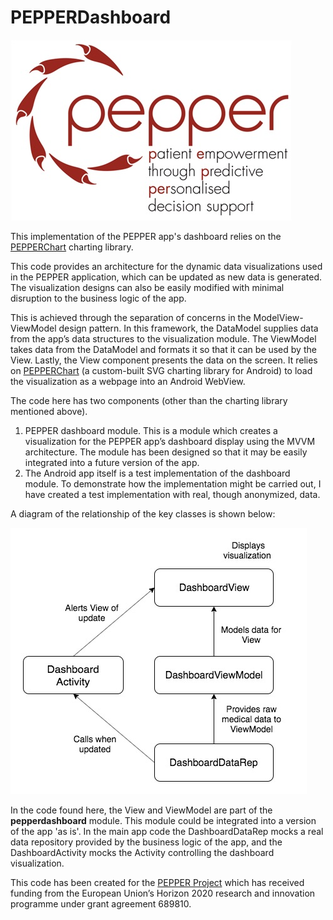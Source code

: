 # PEPPERDashboard
![](https://github.com/alexrussellbrookes/PEPPERChart/blob/master/images/PEPPER_Logo.jpg)

This implementation of the PEPPER app's dashboard relies on the [PEPPERChart](https://github.com/alexrussellbrookes/PEPPERChart) charting 
library.

This code provides an architecture for the dynamic data visualizations used in the PEPPER application, which can be updated as new data 
is generated. The visualization designs can also be easily modified with minimal disruption to the business logic of the app. 

This is achieved through the separation of concerns in the ModelView-ViewModel design pattern. In this framework, the DataModel supplies 
data from the app’s data structures to the visualization module. The ViewModel takes data from the DataModel and formats it so that it can 
be used by the View. Lastly, the View component presents the data on the screen. It relies on [PEPPERChart](https://github.com/alexrussellbrookes/PEPPERChart) (a custom-built SVG charting library for Android) to load the visualization as a webpage into an Android WebView. 

The code here has two components (other than the charting library mentioned above).
1.	PEPPER dashboard module. This is a module which creates a visualization for the PEPPER app’s dashboard display using the MVVM architecture. The module has been designed so that it may be easily integrated into a future version of the app. 
2. The Android app itself is a test implementation of the dashboard module. To demonstrate how the implementation might be 
carried out, I have created a test implementation with real, though anonymized, data. 

A diagram of the relationship of the key classes is shown below:

![](https://github.com/alexrussellbrookes/PEPPERDashboard/blob/master/images/PEPPERMVVM.jpg)

In the code found here, the View and ViewModel are part of the **pepperdashboard** module. This module could be integrated into a version of the app 'as is'. In the main app code the DashboardDataRep mocks a real data repository provided by the business logic of the app, and the DashboardActivity mocks the Activity controlling the dashboard visualization.      

This code has been created for the [PEPPER Project](http://www.pepper.eu.com/) which has received funding from the European Union’s 
Horizon 2020 research and innovation programme under grant agreement 689810.
